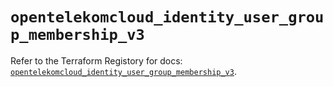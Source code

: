 # `opentelekomcloud_identity_user_group_membership_v3`

Refer to the Terraform Registory for docs: [`opentelekomcloud_identity_user_group_membership_v3`](https://www.terraform.io/docs/providers/opentelekomcloud/r/identity_user_group_membership_v3).
